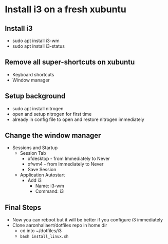 # Install i3 on a fresh xubuntu

## Install i3
- sudo apt install i3-wm
- sudo apt install i3-status

## Remove all super-shortcuts on xubuntu
- Keyboard shortcuts
- Window manager

## Setup background
- sudo apt install nitrogen
- open and setup nitrogen for first time
- already in config file to open and restore nitrogen immediately

## Change the window manager
- Sessions and Startup
    - Session Tab
        - xfdesktop - from Immediately to Never
        - xfwm4 - from Immediately to Never
        - Save Session
    - Application Autostart
        - Add i3
            - Name: i3-wm
            - Command: i3

## Final Steps
- Now you can reboot but it will be better if you configure i3 immediately
- Clone aaronhallaert/dotfiles repo in home dir
    - cd into ~/dotfiles/i3
    - `bash install_linux.sh`

